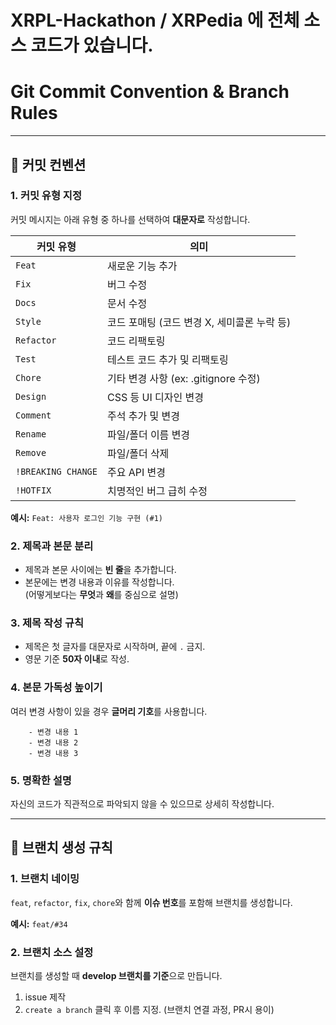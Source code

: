 # XRPL-Hackathon / XRPedia 에 전체 소스 코드가 있습니다.


# Git Commit Convention & Branch Rules

---

## 📌 커밋 컨벤션

### 1. **커밋 유형 지정**

커밋 메시지는 아래 유형 중 하나를 선택하여 **대문자로** 작성합니다.

| 커밋 유형          | 의미                                        |
| ------------------ | ------------------------------------------- |
| `Feat`             | 새로운 기능 추가                            |
| `Fix`              | 버그 수정                                   |
| `Docs`             | 문서 수정                                   |
| `Style`            | 코드 포매팅 (코드 변경 X, 세미콜론 누락 등) |
| `Refactor`         | 코드 리팩토링                               |
| `Test`             | 테스트 코드 추가 및 리팩토링                |
| `Chore`            | 기타 변경 사항 (ex: .gitignore 수정)        |
| `Design`           | CSS 등 UI 디자인 변경                       |
| `Comment`          | 주석 추가 및 변경                           |
| `Rename`           | 파일/폴더 이름 변경                         |
| `Remove`           | 파일/폴더 삭제                              |
| `!BREAKING CHANGE` | 주요 API 변경                               |
| `!HOTFIX`          | 치명적인 버그 급히 수정                     |

**예시:**
`Feat: 사용자 로그인 기능 구현 (#1)`

### 2. **제목과 본문 분리**

- 제목과 본문 사이에는 **빈 줄**을 추가합니다.
- 본문에는 변경 내용과 이유를 작성합니다.  
  (어떻게보다는 **무엇**과 **왜**를 중심으로 설명)

### 3. **제목 작성 규칙**

- 제목은 첫 글자를 대문자로 시작하며, 끝에 `.` 금지.
- 영문 기준 **50자 이내**로 작성.

### 4. **본문 가독성 높이기**

여러 변경 사항이 있을 경우 **글머리 기호**를 사용합니다.

```
    - 변경 내용 1
    - 변경 내용 2
    - 변경 내용 3
```

### 5. **명확한 설명**

자신의 코드가 직관적으로 파악되지 않을 수 있으므로 상세히 작성합니다.

---

## 🌿 브랜치 생성 규칙

### 1. 브랜치 네이밍

`feat`, `refactor`, `fix`, `chore`와 함께 **이슈 번호**를 포함해 브랜치를 생성합니다.

**예시:** `feat/#34`

### 2. 브랜치 소스 설정

브랜치를 생성할 때 **develop 브랜치를 기준**으로 만듭니다.

1. issue 제작
2. `create a branch` 클릭 후 이름 지정. (브랜치 연결 과정, PR시 용이)
